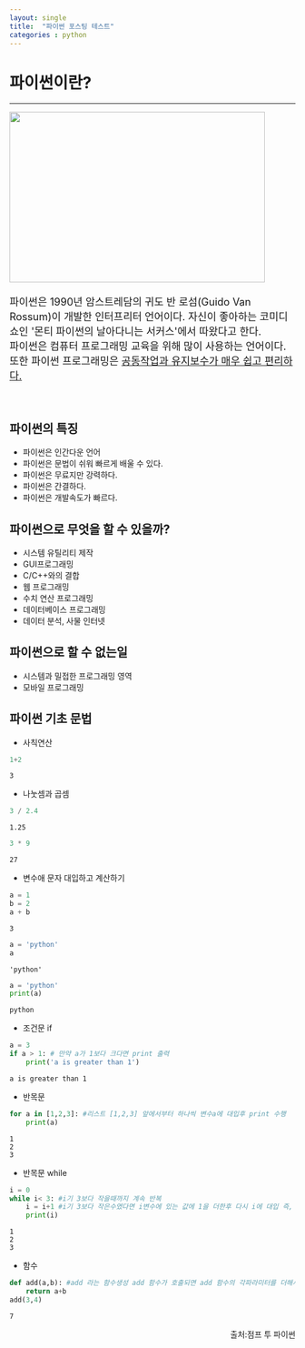 ```yaml
---
layout: single
title:  "파이썬 포스팅 테스트"
categories : python
---
```


<html>
    <body>
        <h1>파이썬이란?</h1>
        <hr>
        <img src ="https://blog.kakaocdn.net/dn/bkb4o9/btqIs89bNMJ/XkDr4WGfBBbQANYDLgxr31/img.jpg" style="float:left; clear:both; width:450px; height:300px;"/>
        <div style="clear:both; margin-bottom:20px"></div><p style="font-size:18px; line-height:lem">파이썬은 1990년 암스트레담의 귀도 반 로섬(Guido Van Rossum)이 개발한 인터프리터 언어이다. 자신이 좋아하는 코미디 쇼인 '몬티 파이썬의 날아다니는 서커스'에서 따왔다고 한다.<br>파이썬은 컴퓨터 프로그래밍 교육을 위해 많이 사용하는 언어이다. 또한 파이썬 프로그래밍은 <u>공동작업과 유지보수가 매우 쉽고 편리하다.</u><br></p>
        <br>
        <h2>파이썬의 특징</h2>
            <ul>
                <li>파이썬은 인간다운 언어</li>  
                <li>파이썬은 문법이 쉬워 빠르게 배울 수 있다.</li>
                <li>파이썬은 무료지만 강력하다.</li>
                <li>파이썬은 간결하다.</li>
                <li>파이썬은 개발속도가 빠르다.</li>
             </ul>
        <h2>파이썬으로 무엇을 할 수 있을까?</h2>
            <ul>
                <li>시스템 유틸리티 제작</li> 
                <li>GUI프로그래밍</li>
                <li>C/C++와의 결합</li>
                <li>웹 프로그래밍</li>
                <li>수치 연산 프로그래밍</li>
                <li>데이터베이스 프로그래밍</li>
                <li>데이터 분석, 사물 인터넷</li>
            </ul>
        <h2>파이썬으로 할 수 없는일</h2>
            <ul>
                <li>시스템과 밀접한 프로그래밍 영역</li>
                <li>모바일 프로그래밍</li>
            </ul>
        <h2>파이썬 기초 문법</h2>
            <ul>
                <li>사칙연산</li>
            </ul>
    </body>
</html> 

```python
1+2
```




    3



<ul>
   <li>나눗셈과 곱셈</li> 
</ul>


```python
3 / 2.4
```




    1.25




```python
3 * 9
```




    27



<ul>
   <li>변수애 문자 대입하고 계산하기</li> 
</ul>


```python
a = 1
b = 2
a + b
```




    3




```python
a = 'python'
a
```




    'python'




```python
a = 'python'
print(a)
```

    python


<ul>
   <li>조건문 if</li> 
</ul>


```python
a = 3
if a > 1: # 만약 a가 1보다 크다면 print 출력
    print('a is greater than 1')
```

    a is greater than 1


<ul>
   <li>반목문</li> 
</ul>


```python
for a in [1,2,3]: #리스트 [1,2,3] 앞에서부터 하나씩 변수a에 대입후 print 수행
    print(a)
```

    1
    2
    3


<ul>
   <li>반목문 while</li> 
</ul>


```python
i = 0
while i< 3: #i기 3보다 작을때까지 계속 반복
    i = i+1 #i기 3보다 작은수였다면 i변수에 있는 값에 1을 더한후 다시 i에 대입 즉, i의 값을 1씩 더한다는 의미, i가 4가되면 반복하지 않는다.
    print(i)
```

    1
    2
    3


<ul>
   <li>함수</li> 
</ul>


```python
def add(a,b): #add 라는 함수생성 add 함수가 호출되면 add 함수의 각파라미터를 더해서 return
    return a+b
add(3,4)
```




    7



<P style ="vertical-align: bottom; text-align: right;">출처:점프 투 파이썬</p>

